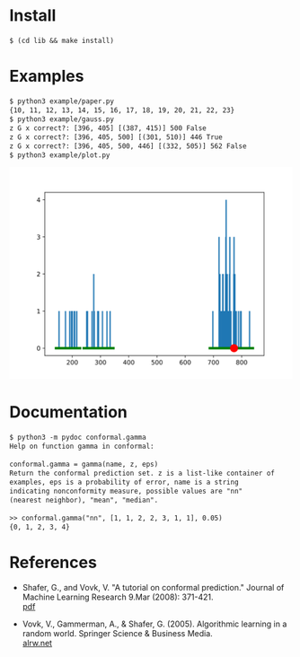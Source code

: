 # Install

    $ (cd lib && make install)

# Examples

    $ python3 example/paper.py
    {10, 11, 12, 13, 14, 15, 16, 17, 18, 19, 20, 21, 22, 23}
    $ python3 example/gauss.py
    z G x correct?: [396, 405] [(387, 415)] 500 False
    z G x correct?: [396, 405, 500] [(301, 510)] 446 True
    z G x correct?: [396, 405, 500, 446] [(332, 505)] 562 False
    $ python3 example/plot.py

![example image](img/plot.svg)

# Documentation

    $ python3 -m pydoc conformal.gamma
    Help on function gamma in conformal:

    conformal.gamma = gamma(name, z, eps)
	Return the conformal prediction set. z is a list-like container of
	examples, eps is a probability of error, name is a string
	indicating nonconformity measure, possible values are "nn"
	(nearest neighbor), "mean", "median".

	>> conformal.gamma("nn", [1, 1, 2, 2, 3, 1, 1], 0.05)
	{0, 1, 2, 3, 4}

# References

- Shafer, G., and Vovk, V. "A tutorial on conformal prediction."
  Journal of Machine Learning Research 9.Mar (2008): 371-421.<br>
  [pdf](https://jmlr.csail.mit.edu/papers/volume9/shafer08a/shafer08a.pdf)

- Vovk, V., Gammerman, A., & Shafer, G. (2005). Algorithmic learning
  in a random world. Springer Science & Business Media.<br>
  [alrw.net](http://alrw.net)
